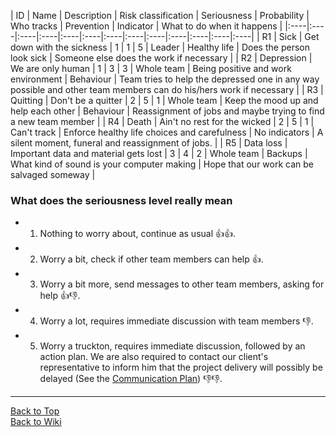 | ID |	Name | Description | Risk classification | Seriousness | Probability | Who tracks | Prevention | Indicator | What to do when it happens |
|:----|:----|:----|:----|:----|:----|:----|:----|:----|:----|:----|:----|:----|
| R1 | Sick | Get down with the sickness | 1 | 1 | 5 | Leader | Healthy life | Does the person look sick | Someone else does the work if necessary | 
| R2 | Depression | We are only human | 1 | 3 | 3 | Whole team | Being positive and work environment | Behaviour | Team tries to help the depressed one in any way possible and other team members can do his/hers work if necessary | 
| R3 | Quitting | Don't be a quitter | 2 | 5 | 1 | Whole team | Keep the mood up and help each other | Behaviour | Reassignment of jobs and maybe trying to find a new team member |
| R4 | Death | Ain't no rest for the wicked | 2 | 5 | 1 | Can't track | Enforce healthy life choices and carefulness | No indicators | A silent moment, funeral and reassignment of jobs. | 
| R5 | Data loss | Important data and material gets lost | 3 | 4 | 2 | Whole team | Backups | What kind of sound is your computer making | Hope that our work can be salvaged someway |

### What does the seriousness level really mean
* 1. Nothing to worry about, continue as usual :+1::+1:.
* 2. Worry a bit, check if other team members can help :+1:.
* 3. Worry a bit more, send messages to other team members, asking for help :+1::-1:. 
* 4. Worry a lot, requires immediate discussion with team members :-1:.
* 5. Worry a truckton, requires immediate discussion, followed by an action plan. We are also required to contact our client's representative to inform him that the project delivery will possibly be delayed (See the [Communication Plan](communication-plan)) :-1::-1:.

***
[Back to Top](#top)  
[Back to Wiki](https://github.com/N4SJAMK/IIZP2010G5/wiki)
